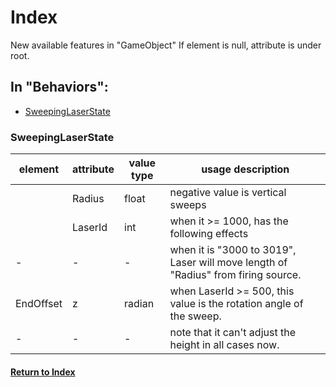 # Index
New available features in "GameObject"
If element is null, attribute is under root.

## In "Behaviors":
- [SweepingLaserState](#SweepingLaserState)

### SweepingLaserState

| element | attribute | value type | usage description | 
|---|---|---|---|
||Radius|float|negative value is vertical sweeps|
||LaserId|int|when it >= 1000, has the following effects|
|-|-|-|when it is "3000 to 3019", Laser will move length of "Radius" from firing source.|
|EndOffset|z|radian|when LaserId >= 500, this value is the rotation angle of the sweep.|
|-|-|-|note that it can't adjust the height in all cases now.|

#### [Return to Index](#index)
